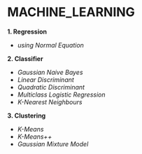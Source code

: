 # MACHINE_LEARNING

**1. Regression** <br />
+  *using Normal Equation*

**2. Classifier** <br />
+  *Gaussian Naive Bayes* <br />
+  *Linear Discriminant* <br />
+  *Quadratic Discriminant* <br />
+  *Multiclass Logistic Regression* <br />
+  *K-Nearest Neighbours* <br />

**3. Clustering** <br />
+  *K-Means* <br />
+  *K-Means++* <br />
+  *Gaussian Mixture Model* <br />
